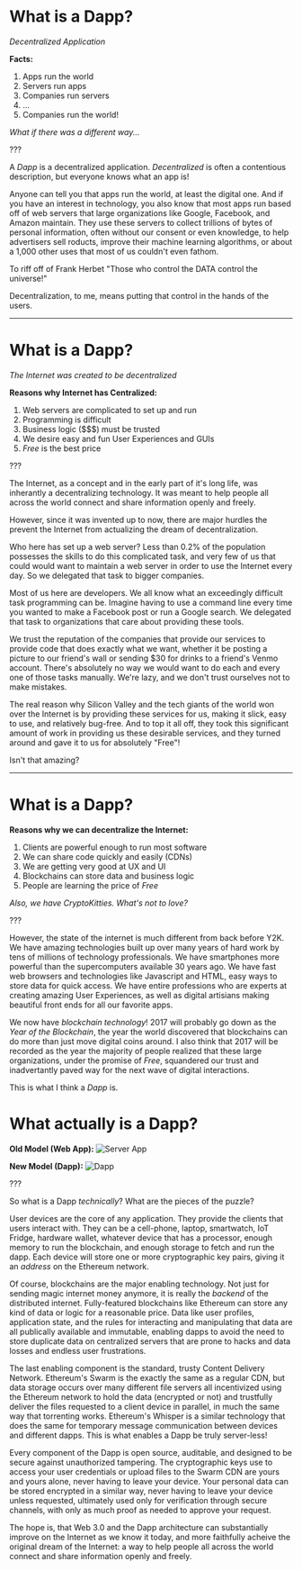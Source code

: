 # What is a Dapp?

*Decentralized Application*

**Facts:**
1. Apps run the world
2. Servers run apps
3. Companies run servers
4. ...
5. Companies run the world!

*What if there was a different way...*

???

A *Dapp* is a decentralized application.
*Decentralized* is often a contentious description,
but everyone knows what an app is!

Anyone can tell you that apps run the world, at least the digital one.
And if you have an interest in technology, you also know that most apps
run based off of web servers that large organizations like Google, Facebook,
and Amazon maintain. They use these servers to collect trillions of bytes
of personal information, often without our consent or even knowledge,
to help advertisers sell roducts, improve their machine learning algorithms,
or about a 1,000 other uses that most of us couldn't even fathom.

To riff off of Frank Herbet "Those who control the DATA control the universe!"

Decentralization, to me, means putting that control in the hands of the users.

---

# What is a Dapp?

*The Internet was created to be decentralized*

**Reasons why Internet has Centralized:**
1. Web servers are complicated to set up and run
2. Programming is difficult
3. Business logic ($$$) must be trusted
4. We desire easy and fun User Experiences and GUIs
5. *Free* is the best price

???

The Internet, as a concept and in the early part of it's long life,
was inherantly a decentralizing technology.
It was meant to help people all across the world connect
and share information openly and freely.

However, since it was invented up to now,
there are major hurdles the prevent the Internet from
actualizing the dream of decentralization.

Who here has set up a web server?
Less than 0.2% of the population possesses the skills to do this complicated task,
and very few of us that could would want to maintain a web server in order to use the Internet every day.
So we delegated that task to bigger companies.

Most of us here are developers.
We all know what an exceedingly difficult task programming can be.
Imagine having to use a command line every time you wanted to make a Facebook post or run a Google search.
We delegated that task to organizations that care about providing these tools.

We trust the reputation of the companies that provide our services
to provide code that does exactly what we want, whether it be posting a picture to
our friend's wall or sending $30 for drinks to a friend's Venmo account.
There's absolutely no way we would want to do each and every one of those tasks manually.
We're lazy, and we don't trust ourselves not to make mistakes.

The real reason why Silicon Valley and the tech giants of the world won over the Internet is 
by providing these services for us, making it slick, easy to use, and relatively bug-free.
And to top it all off, they took this significant amount of work in providing us these desirable
services, and they turned around and gave it to us for absolutely "Free"!

Isn't that amazing?

---

# What is a Dapp?

**Reasons why we can decentralize the Internet:**
1. Clients are powerful enough to run most software
2. We can share code quickly and easily (CDNs)
3. We are getting very good at UX and UI
4. Blockchains can store data and business logic
5. People are learning the price of *Free*

*Also, we have CryptoKitties. What's not to love?*

???

However, the state of the internet is much different from back before Y2K.
We have amazing technologies built up over many years of
hard work by tens of millions of technology professionals.
We have smartphones more powerful than the supercomputers available 30 years ago.
We have fast web browsers and technologies like Javascript and HTML,
easy ways to store data for quick access.
We have entire professions who are experts at creating amazing User Experiences,
as well as digital artisians making beautiful front ends for all our favorite apps.

We now have *blockchain technology*!
2017 will probably go down as the *Year of the Blockchain*,
the year the world discovered that blockchains can do more than just move digital coins around.
I also think that 2017 will be recorded as the year the majority of people realized that
these large organizations, under the promise of *Free*, squandered our trust and inadvertantly
paved way for the next wave of digital interactions.

This is what I think a *Dapp* is.

# What actually is a Dapp?

**Old Model (Web App):**
![Server App](https://blog.ethereum.org/wp-content/uploads/2016/07/Screen-Shot-2016-07-08-at-5.27.25-PM.png)

**New Model (Dapp):**
![Dapp](https://blog.ethereum.org/wp-content/uploads/2016/07/Screen-Shot-2016-07-08-at-5.37.32-PM.png)

???

So what is a Dapp *technically*? What are the pieces of the puzzle?

User devices are the core of any application. They provide the clients that users interact with.
They can be a cell-phone, laptop, smartwatch, IoT Fridge, hardware wallet, whatever device that
has a processor, enough memory to run the blockchain, and enough storage to fetch and run the dapp.
Each device will store one or more cryptographic key pairs, giving it an *address* on the Ethereum network.

Of course, blockchains are the major enabling technology.
Not just for sending magic internet money anymore,
it is really the *backend* of the distributed internet.
Fully-featured blockchains like Ethereum can store any kind of data or logic for a reasonable price.
Data like user profiles, application state, and the rules for interacting and manipulating that data
are all publically available and immutable, enabling dapps to avoid the need to store duplicate data
on centralized servers that are prone to hacks and data losses and endless user frustrations.

The last enabling component is the standard, trusty Content Delivery Network.
Ethereum's Swarm is the exactly the same as a regular CDN, but data storage occurs
over many different file servers all incentivized using the Ethereum network to hold
the data (encrypted or not) and trustfully deliver the files requested to a client device in parallel,
in much the same way that torrenting works.
Ethereum's Whisper is a similar technology that does the same for temporary message communication between devices and different dapps.
This is what enables a Dapp be truly server-less!

Every component of the Dapp is open source, auditable, and designed to be secure against unauthorized tampering.
The cryptographic keys use to access your user credentials or upload files to the Swarm CDN
are yours and yours alone, never having to leave your device.
Your personal data can be stored encrypted in a similar way, never having to leave your device unless requested,
ultimately used only for verification through secure channels, with only as much proof as needed to approve your request.

The hope is, that Web 3.0 and the Dapp architecture can substantially improve on the Internet as we know it today,
and more faithfully acheive the original dream of the Internet:
a way to help people all across the world connect and share information openly and freely.
